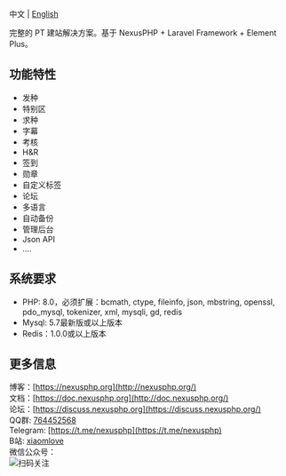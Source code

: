 中文 | [English](/README-EN.md)

完整的 PT 建站解决方案。基于 NexusPHP + Laravel Framework + Element Plus。

## 功能特性
- 发种
- 特别区  
- 求种
- 字幕
- 考核
- H&R
- 签到
- 勋章
- 自定义标签
- 论坛 
- 多语言
- 自动备份
- 管理后台  
- Json API
- ....

## 系统要求
- PHP: 8.0，必须扩展：bcmath, ctype, fileinfo, json, mbstring, openssl, pdo_mysql, tokenizer, xml, mysqli, gd, redis
- Mysql: 5.7最新版或以上版本
- Redis：1.0.0或以上版本

## 更多信息
博客：[https://nexusphp.org](http://nexusphp.org/)  
文档：[https://doc.nexusphp.org](http://doc.nexusphp.org/)  
论坛：[https://discuss.nexusphp.org](https://discuss.nexusphp.org/)   
QQ群: [764452568](https://jq.qq.com/?_wv=1027&k=IbltZcIx)  
Telegram: [https://t.me/nexusphp](https://t.me/nexusphp)  
B站: [xiaomlove](https://space.bilibili.com/1319303059)  
微信公众号：  
![扫码关注](https://nexusphp.org/wp-content/uploads/2022/03/wechat_official_account.png)

